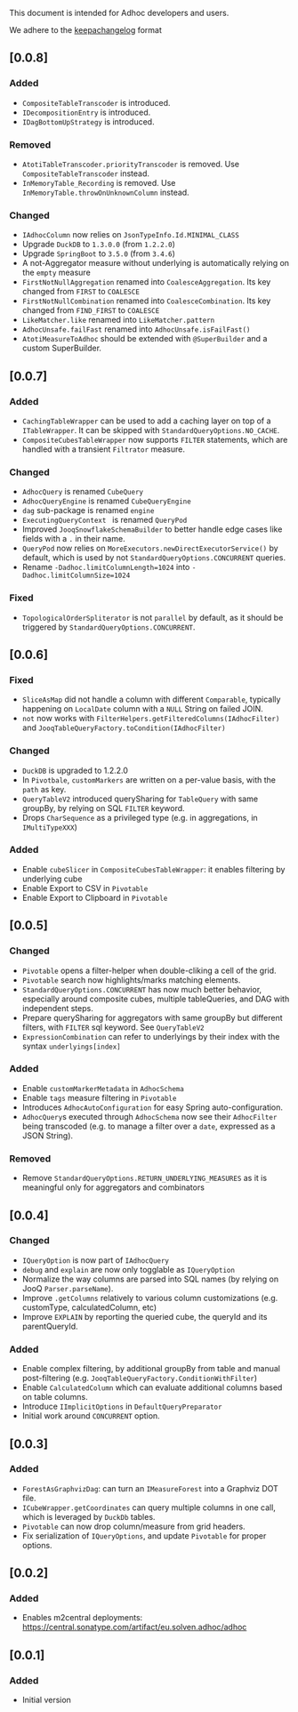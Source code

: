 This document is intended for Adhoc developers and users.

We adhere to the [keepachangelog](https://keepachangelog.com/en/1.0.0/) format

## [0.0.8]
### Added
- `CompositeTableTranscoder` is introduced.
- `IDecompositionEntry` is introduced.
- `IDagBottomUpStrategy` is introduced.

### Removed
- `AtotiTableTranscoder.priorityTranscoder` is removed. Use `CompositeTableTranscoder` instead.
- `InMemoryTable_Recording` is removed. Use `InMemoryTable.throwOnUnknownColumn` instead.

### Changed
- `IAdhocColumn` now relies on `JsonTypeInfo.Id.MINIMAL_CLASS`
- Upgrade `DuckDB` to `1.3.0.0` (from `1.2.2.0`)
- Upgrade `SpringBoot` to `3.5.0` (from `3.4.6`)
- A not-Aggregator measure without underlying is automatically relying on the `empty` measure
- `FirstNotNullAggregation` renamed into `CoalesceAggregation`. Its key changed from `FIRST` to `COALESCE`
- `FirstNotNullCombination` renamed into `CoalesceCombination`. Its key changed from `FIND_FIRST` to `COALESCE`
- `LikeMatcher.like` renamed into `LikeMatcher.pattern`
- `AdhocUnsafe.failFast` renamed into `AdhocUnsafe.isFailFast()`
- `AtotiMeasureToAdhoc` should be extended with `@SuperBuilder` and a custom SuperBuilder.

## [0.0.7]
### Added
- `CachingTableWrapper` can be used to add a caching layer on top of a `ITableWrapper`. It can be skipped with `StandardQueryOptions.NO_CACHE`.
- `CompositeCubesTableWrapper` now supports `FILTER` statements, which are handled with a transient `Filtrator` measure.

### Changed
- `AdhocQuery` is renamed `CubeQuery`
- `AdhocQueryEngine` is renamed `CubeQueryEngine`
- `dag` sub-package is renamed `engine`
- `ExecutingQueryContext ` is renamed `QueryPod`
- Improved `JooqSnowflakeSchemaBuilder` to better handle edge cases like fields with a `.` in their name.
- `QueryPod` now relies on `MoreExecutors.newDirectExecutorService()` by default, which is used by not `StandardQueryOptions.CONCURRENT` queries.
- Rename `-Dadhoc.limitColumnLength=1024` into `-Dadhoc.limitColumnSize=1024`

### Fixed
- `TopologicalOrderSpliterator` is not `parallel` by default, as it should be triggered by `StandardQueryOptions.CONCURRENT`.

## [0.0.6]
### Fixed
- `SliceAsMap` did not handle a column with different `Comparable`, typically happening on `LocalDate` column with a `NULL` String on failed JOIN.
- `not` now works with `FilterHelpers.getFilteredColumns(IAdhocFilter)` and `JooqTableQueryFactory.toCondition(IAdhocFilter)`

### Changed
- `DuckDB` is upgraded to 1.2.2.0
- In `Pivotbale`, `customMarkers` are written on a per-value basis, with the `path` as key.
- `QueryTableV2` introduced querySharing for `TableQuery` with same groupBy, by relying on SQL `FILTER` keyword.
- Drops `CharSequence` as a privileged type (e.g. in aggregations, in `IMultiTypeXXX`)

### Added
- Enable `cubeSlicer` in `CompositeCubesTableWrapper`: it enables filtering by underlying cube
- Enable Export to CSV in `Pivotable`
- Enable Export to Clipboard in `Pivotable`

## [0.0.5]
### Changed
- `Pivotable` opens a filter-helper when double-cliking a cell of the grid.
- `Pivotable` search now highlights/marks matching elements.
- `StandardQueryOptions.CONCURRENT` has now much better behavior, especially around composite cubes, multiple tableQueries, and DAG with independent steps.
- Prepare querySharing for aggregators with same groupBy but different filters, with `FILTER` sql keyword. See `QueryTableV2`
- `ExpressionCombination` can refer to underlyings by their index with the syntax `underlyings[index]`

### Added
- Enable `customMarkerMetadata` in `AdhocSchema`
- Enable `tags` measure filtering in `Pivotable`
- Introduces `AdhocAutoConfiguration` for easy Spring auto-configuration.
- `AdhocQuery`s executed through `AdhocSchema` now see their `AdhocFilter` being transcoded (e.g. to manage a filter over a `date`, expressed as a JSON String).

### Removed
- Remove `StandardQueryOptions.RETURN_UNDERLYING_MEASURES` as it is meaningful only for aggregators and combinators

## [0.0.4]
### Changed
- `IQueryOption` is now part of `IAdhocQuery`
- `debug` and `explain` are now only togglable as `IQueryOption`
- Normalize the way columns are parsed into SQL names (by relying on JooQ `Parser.parseName`).
- Improve `.getColumns` relatively to various column customizations (e.g. customType, calculatedColumn, etc)
- Improve `EXPLAIN` by reporting the queried cube, the queryId and its parentQueryId.

### Added
- Enable complex filtering, by additional groupBy from table and manual post-filtering (e.g. `JooqTableQueryFactory.ConditionWithFilter`)
- Enable `CalculatedColumn` which can evaluate additional columns based on table columns.
- Introduce `IImplicitOptions` in `DefaultQueryPreparator`
- Initial work around `CONCURRENT` option.

## [0.0.3]
### Added
- `ForestAsGraphvizDag`: can turn an `IMeasureForest` into a Graphviz DOT file.
- `ICubeWrapper.getCoordinates` can query multiple columns in one call, which is leveraged by `DuckDb` tables.
- `Pivotable` can now drop column/measure from grid headers.
- Fix serialization of `IQueryOptions`, and update `Pivotable` for proper options.

## [0.0.2]
### Added
- Enables m2central deployments: https://central.sonatype.com/artifact/eu.solven.adhoc/adhoc

## [0.0.1]
### Added
- Initial version
